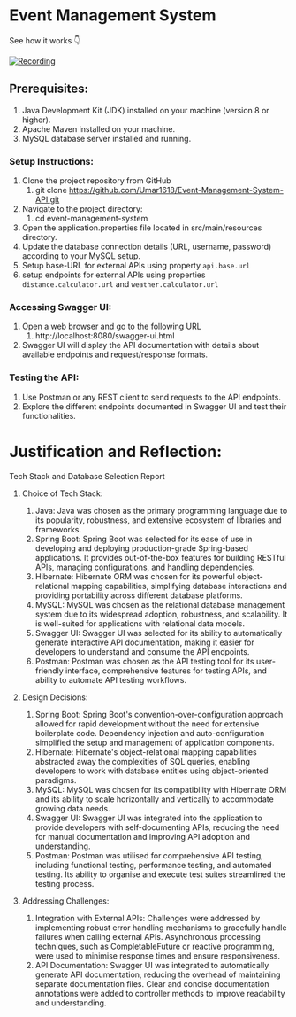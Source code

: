 # Event Management System
See how it works 👇

[![Recording](http://img.youtube.com/vi/mx39YlsRhjc/0.jpg)](http://www.youtube.com/watch?v=mx39YlsRhjc&ab_channel=UmarFarook)

## Prerequisites:
1. Java Development Kit (JDK) installed on your machine (version 8 or higher).
2. Apache Maven installed on your machine.
3. MySQL database server installed and running.

### Setup Instructions:
1. Clone the project repository from GitHub
    1. git clone https://github.com/Umar1618/Event-Management-System-API.git
2. Navigate to the project directory:
    1. cd event-management-system
3. Open the application.properties file located in src/main/resources directory.
4. Update the database connection details (URL, username, password) according to your MySQL setup.
5. Setup base-URL for external APIs using property `api.base.url`
6. setup endpoints for external APIs using properties   `distance.calculator.url` and `weather.calculator.url`

### Accessing Swagger UI:
1. Open a web browser and go to the following URL
    1. http://localhost:8080/swagger-ui.html
2. Swagger UI will display the API documentation with details about available endpoints and request/response formats.

### Testing the API:
1. Use Postman or any REST client to send requests to the API endpoints.
2. Explore the different endpoints documented in Swagger UI and test their functionalities.


# Justification and Reflection:
Tech Stack and Database Selection Report

1. Choice of Tech Stack:

    1. Java: Java was chosen as the primary programming language due to its popularity, robustness, and extensive ecosystem of libraries and frameworks.
    2. Spring Boot: Spring Boot was selected for its ease of use in developing and deploying production-grade Spring-based applications. It provides out-of-the-box features for building RESTful APIs, managing configurations, and handling dependencies.
    3. Hibernate: Hibernate ORM was chosen for its powerful object-relational mapping capabilities, simplifying database interactions and providing portability across different database platforms.
    4. MySQL: MySQL was chosen as the relational database management system due to its widespread adoption, robustness, and scalability. It is well-suited for applications with relational data models.
    5. Swagger UI: Swagger UI was selected for its ability to automatically generate interactive API documentation, making it easier for developers to understand and consume the API endpoints.
    6. Postman: Postman was chosen as the API testing tool for its user-friendly interface, comprehensive features for testing APIs, and ability to automate API testing workflows.

3. Design Decisions:

    1. Spring Boot: Spring Boot's convention-over-configuration approach allowed for rapid development without the need for extensive boilerplate code. Dependency injection and auto-configuration simplified the setup and management of application components.
    2. Hibernate: Hibernate's object-relational mapping capabilities abstracted away the complexities of SQL queries, enabling developers to work with database entities using object-oriented paradigms.
    3. MySQL: MySQL was chosen for its compatibility with Hibernate ORM and its ability to scale horizontally and vertically to accommodate growing data needs.
    4. Swagger UI: Swagger UI was integrated into the application to provide developers with self-documenting APIs, reducing the need for manual documentation and improving API adoption and understanding.
    5. Postman: Postman was utilised for comprehensive API testing, including functional testing, performance testing, and automated testing. Its ability to organise and execute test suites streamlined the testing process.

5. Addressing Challenges:
    
    1. Integration with External APIs: Challenges were addressed by implementing robust error handling mechanisms to gracefully handle failures when calling external APIs. Asynchronous processing techniques, such as CompletableFuture or reactive programming, were used to minimise response times and ensure responsiveness.
    2. API Documentation: Swagger UI was integrated to automatically generate API documentation, reducing the overhead of maintaining separate documentation files. Clear and concise documentation annotations were added to controller methods to improve readability and understanding.
